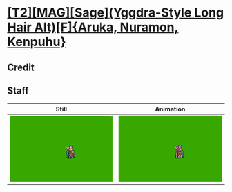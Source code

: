 # [\[T2\]\[MAG\]\[Sage\]\(Yggdra-Style Long Hair Alt\)\[F\]{Aruka, Nuramon, Kenpuhu}](../)

## Credit


	
## Staff

| Still | Animation |
| :---: | :-------: |
| ![Staff still](./Staff_000.png) | ![Staff animation](./Staff.gif) |
